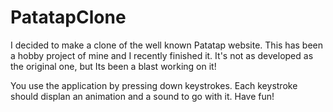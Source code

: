 # PatatapClone
I decided to make a clone of the well known Patatap website. This has been a hobby project of mine and I recently finished it. It's not as developed as the original one, but Its been a blast working on it!

You use the application by pressing down keystrokes. Each keystroke should displan an animation and a sound to go with it.
Have fun!
